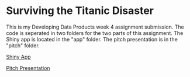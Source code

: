 # Surviving the Titanic Disaster

This is my Developing Data Products week 4 assignment submission. The code is seperated in two folders for the two parts of this assignment. The Shiny app is located in the "app" folder. The pitch presentation is in the "pitch" folder.

[Shiny App](https://tinman.shinyapps.io/SurvivingTheTitanicDisaster/)

[Pitch Presentation](https://tinman8.github.io/SurvivingTheTitanic)
